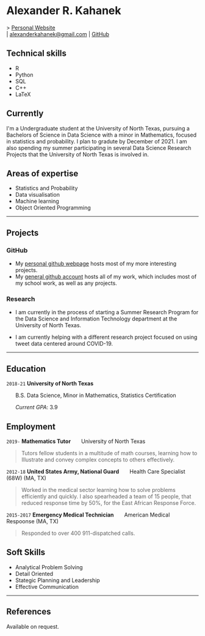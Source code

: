 # Alexander R. Kahanek
<div id="webaddress">
> <a href="https://alexander-kahanek.github.io">Personal Website</a>
</div>
|
<a href="mailto:alexanderkahanek@gmail.com">alexanderkahanek@gmail.com</a>
|
</i> <a href="https://github.com/alexander-kahanek">GitHub</a>


## Technical skills

* R
* Python
* SQL
* C++
* LaTeX

## Currently

I'm a Undergraduate student at the University of North Texas, pursuing a Bachelors of Science in Data Science with a minor in Mathematics, focused in statistics and probability. I plan to gradute by December of 2021. I am also spending my summer participating in several Data Science Research Projects that the University of North Texas is involved in.

## Areas of expertise

* Statistics and Probability
* Data visualisation
* Machine learning
* Object Oriented Programming

-----------------
## Projects

### GitHub

* My [personal github webpage](https://alexander-kahanek.github.io) hosts most of my more interesting projects.
* My [general github account](https://github.com/alexander-kahanek) hosts all of my work, which includes most of my school work, as well as any projects.

### Research

* I am currently in the process of starting a Summer Research Program for the Data Science and Information Technology department at the University of North Texas.

* I am currently helping with a different research project focused on using tweet data centered around COVID-19.


----------------
## Education

`2018-21`
__University of North Texas__

&nbsp; &nbsp; &nbsp; B.S. Data Science, Minor in Mathematics, Statistics Certification

&nbsp; &nbsp; &nbsp; _Current GPA_: 3.9

## Employment

`2019-` 
__Mathematics Tutor__ 
 &nbsp; &nbsp; &nbsp; University of North Texas

> Tutors fellow students in a multitude of math courses, learning how to Illustrate and convey complex concepts to others effectively. 


`2012-18`
__United States Army, National Guard__
 &nbsp; &nbsp; &nbsp; Health Care Specialist (68W) (MA, TX)

> Worked in the medical sector learning how to solve problems efficiently and quickly. 
> I also spearheaded a team of 15 people, that reduced response time by 50%, for the East African Response Force.


`2015-2017`
__Emergency Medical Technician__
 &nbsp; &nbsp; &nbsp; American Medical Respoonse (MA, TX)
 
> Responded to over 400 911-dispatched calls.


## Soft Skills

* Analytical Problem Solving
* Detail Oriented
* Stategic Planning and Leadership
* Effective Communication


-----------------
## References

Available on request.

